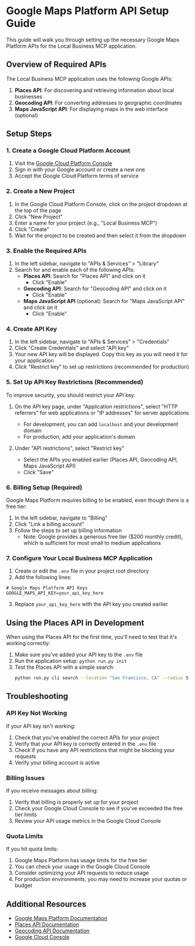 # Google Maps Platform API Setup Guide

This guide will walk you through setting up the necessary Google Maps Platform APIs for the Local Business MCP application.

## Overview of Required APIs

The Local Business MCP application uses the following Google APIs:

1. **Places API**: For discovering and retrieving information about local businesses
2. **Geocoding API**: For converting addresses to geographic coordinates
3. **Maps JavaScript API**: For displaying maps in the web interface (optional)

## Setup Steps

### 1. Create a Google Cloud Platform Account

1. Visit the [Google Cloud Platform Console](https://console.cloud.google.com/)
2. Sign in with your Google account or create a new one
3. Accept the Google Cloud Platform terms of service

### 2. Create a New Project

1. In the Google Cloud Platform Console, click on the project dropdown at the top of the page
2. Click "New Project"
3. Enter a name for your project (e.g., "Local Business MCP")
4. Click "Create"
5. Wait for the project to be created and then select it from the dropdown

### 3. Enable the Required APIs

1. In the left sidebar, navigate to "APIs & Services" > "Library"
2. Search for and enable each of the following APIs:
   - **Places API**: Search for "Places API" and click on it
     - Click "Enable"
   - **Geocoding API**: Search for "Geocoding API" and click on it
     - Click "Enable"
   - **Maps JavaScript API** (optional): Search for "Maps JavaScript API" and click on it
     - Click "Enable"

### 4. Create API Key

1. In the left sidebar, navigate to "APIs & Services" > "Credentials"
2. Click "Create Credentials" and select "API key"
3. Your new API key will be displayed. Copy this key as you will need it for your application
4. Click "Restrict key" to set up restrictions (recommended for production)

### 5. Set Up API Key Restrictions (Recommended)

To improve security, you should restrict your API key:

1. On the API key page, under "Application restrictions", select "HTTP referrers" for web applications or "IP addresses" for server applications
   - For development, you can add `localhost` and your development domain
   - For production, add your application's domain

2. Under "API restrictions", select "Restrict key"
   - Select the APIs you enabled earlier (Places API, Geocoding API, Maps JavaScript API)
   - Click "Save"

### 6. Billing Setup (Required)

Google Maps Platform requires billing to be enabled, even though there is a free tier:

1. In the left sidebar, navigate to "Billing"
2. Click "Link a billing account"
3. Follow the steps to set up billing information
   - Note: Google provides a generous free tier ($200 monthly credit), which is sufficient for most small to medium applications

### 7. Configure Your Local Business MCP Application

1. Create or edit the `.env` file in your project root directory
2. Add the following lines:

```
# Google Maps Platform API Keys
GOOGLE_MAPS_API_KEY=your_api_key_here
```

3. Replace `your_api_key_here` with the API key you created earlier

## Using the Places API in Development

When using the Places API for the first time, you'll need to test that it's working correctly:

1. Make sure you've added your API key to the `.env` file
2. Run the application setup: `python run.py init`
3. Test the Places API with a simple search:
   ```bash
   python run.py cli search --location "San Francisco, CA" --radius 5 --business-type restaurant
   ```

## Troubleshooting

### API Key Not Working

If your API key isn't working:

1. Check that you've enabled the correct APIs for your project
2. Verify that your API key is correctly entered in the `.env` file
3. Check if you have any API restrictions that might be blocking your requests
4. Verify your billing account is active

### Billing Issues

If you receive messages about billing:

1. Verify that billing is properly set up for your project
2. Check your Google Cloud Console to see if you've exceeded the free tier limits
3. Review your API usage metrics in the Google Cloud Console

### Quota Limits

If you hit quota limits:

1. Google Maps Platform has usage limits for the free tier
2. You can check your usage in the Google Cloud Console
3. Consider optimizing your API requests to reduce usage
4. For production environments, you may need to increase your quotas or budget

## Additional Resources

- [Google Maps Platform Documentation](https://developers.google.com/maps/documentation)
- [Places API Documentation](https://developers.google.com/maps/documentation/places/web-service/overview)
- [Geocoding API Documentation](https://developers.google.com/maps/documentation/geocoding/overview)
- [Google Cloud Console](https://console.cloud.google.com/)
